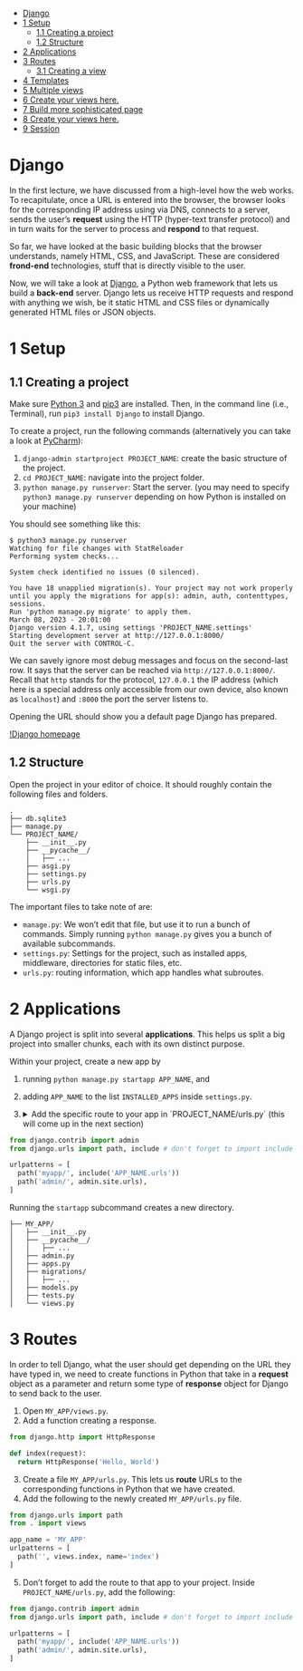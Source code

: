 - [Django](#django)
- [1 Setup](#setup)
  - [1.1 Creating a project](#creating-a-project)
  - [1.2 Structure](#structure)
- [2 Applications](#applications)
- [3 Routes](#routes)
  - [3.1 Creating a view](#creating-a-view)
- [4 Templates](#templates)
- [5 Multiple views](#multiple-views)
- [6 Create your views here.](#create-your-views-here.)
- [7 Build more sophisticated page](#build-more-sophisticated-page)
- [8 Create your views here.](#create-your-views-here.-1)
- [9 Session](#session)

# Django

In the first lecture, we have discussed from a high-level how the web
works. To recapitulate, once a URL is entered into the browser, the
browser looks for the corresponding IP address using via DNS, connects
to a server, sends the user’s **request** using the HTTP (hyper-text
transfer protocol) and in turn waits for the server to process and
**respond** to that request.

So far, we have looked at the basic building blocks that the browser
understands, namely HTML, CSS, and JavaScript. These are considered
**frond-end** technologies, stuff that is directly visible to the user.

Now, we will take a look at [Django](https://www.djangoproject.com), a
Python web framework that lets us build a **back-end** server. Django
lets us receive HTTP requests and respond with anything we wish, be it
static HTML and CSS files or dynamically generated HTML files or JSON
objects.

# 1 Setup

## 1.1 Creating a project

Make sure [Python 3](https://www.python.org/downloads/) and
[pip3](https://pypi.org/project/pip/) are installed. Then, in the
command line (i.e., Terminal), run `pip3 install Django` to install
Django.

To create a project, run the following commands (alternatively you can
take a look at
[PyCharm](https://www.jetbrains.com/help/pycharm/creating-and-running-your-first-django-project.html)):

1.  `django-admin startproject PROJECT_NAME`: create the basic structure
    of the project.
2.  `cd PROJECT_NAME`: navigate into the project folder.
3.  `python manage.py runserver`: Start the server. (you may need to
    specify `python3 manage.py runserver` depending on how Python is
    installed on your machine)

You should see something like this:

    $ python3 manage.py runserver
    Watching for file changes with StatReloader
    Performing system checks...

    System check identified no issues (0 silenced).

    You have 18 unapplied migration(s). Your project may not work properly until you apply the migrations for app(s): admin, auth, contenttypes, sessions.
    Run 'python manage.py migrate' to apply them.
    March 08, 2023 - 20:01:00
    Django version 4.1.7, using settings 'PROJECT_NAME.settings'
    Starting development server at http://127.0.0.1:8000/
    Quit the server with CONTROL-C.

We can savely ignore most debug messages and focus on the second-last
row. It says that the server can be reached via
`http://127.0.0.1:8000/`. Recall that `http` stands for the protocol,
`127.0.0.1` the IP address (which here is a special address only
accessible from our own device, also known as `localhost`) and `:8000`
the port the server listens to.

Opening the URL should show you a default page Django has prepared.

[!Django homepage](res/django_screenshot.png)

## 1.2 Structure

Open the project in your editor of choice. It should roughly contain the
following files and folders.

    .
    ├── db.sqlite3
    ├── manage.py
    └── PROJECT_NAME/
        ├── __init__.py
        ├── __pycache__/
        │   ├── ...
        ├── asgi.py
        ├── settings.py
        ├── urls.py
        └── wsgi.py

The important files to take note of are:

- `manage.py`: We won’t edit that file, but use it to run a bunch of
  commands. Simply running `python manage.py` gives you a bunch of
  available subcommands.
- `settings.py`: Settings for the project, such as installed apps,
  middleware, directories for static files, etc.
- `urls.py`: routing information, which app handles what subroutes.

# 2 Applications

A Django project is split into several **applications**. This helps us
split a big project into smaller chunks, each with its own distinct
purpose.

Within your project, create a new app by

1.  running `python manage.py startapp APP_NAME`, and

2.  adding `APP_NAME` to the list `INSTALLED_APPS` inside `settings.py`.

3.  <details>
    <summary>
    Add the specific route to your app in `PROJECT_NAME/urls.py` (this
    will come up in the next section)
    </summary>

``` python
from django.contrib import admin
from django.urls import path, include # don't forget to import include

urlpatterns = [
  path('myapp/', include('APP_NAME.urls'))
  path('admin/', admin.site.urls),
]
```

</details>

Running the `startapp` subcommand creates a new directory.

    ├── MY_APP/
    │   ├── __init__.py
    │   ├── __pycache__/
    │   │   ├── ...
    │   ├── admin.py
    │   ├── apps.py
    │   ├── migrations/
    │   │   ├── ...
    │   ├── models.py
    │   ├── tests.py
    │   └── views.py

# 3 Routes

In order to tell Django, what the user should get depending on the URL
they have typed in, we need to create functions in Python that take in a
**request** object as a parameter and return some type of **response**
object for Django to send back to the user.

1.  Open `MY_APP/views.py`.
2.  Add a function creating a response.

``` python
from django.http import HttpResponse

def index(request):
  return HttpResponse('Hello, World')
```

3.  Create a file `MY_APP/urls.py`. This lets us **route** URLs to the
    corresponding functions in Python that we have created.
4.  Add the following to the newly created `MY_APP/urls.py` file.

``` python
from django.urls import path
from . import views

app_name = 'MY_APP'
urlpatterns = [
  path('', views.index, name='index')
]
```

5.  Don’t forget to add the route to that app to your project. Inside
    `PROJECT_NAME/urls.py`, add the following:

``` python
from django.contrib import admin
from django.urls import path, include # don't forget to import include

urlpatterns = [
  path('myapp/', include('APP_NAME.urls'))
  path('admin/', admin.site.urls),
]
```
